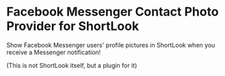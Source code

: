 # Facebook Messenger Contact Photo Provider for ShortLook

Show Facebook Messenger users' profile pictures in ShortLook when you receive a Messenger notification!

(This is not ShortLook itself, but a plugin for it)
